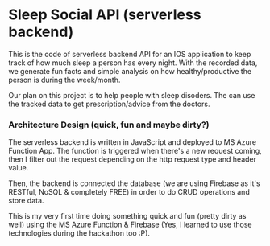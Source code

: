 # Sleep Social API (serverless backend)

This is the code of serverless backend API for an IOS application to keep track of how much sleep a person has every night. With the recorded data, we generate fun facts and simple analysis on how healthy/productive the person is during the week/month.

Our plan on this project is to help people with sleep disoders. The can use the tracked data to get prescription/advice from the doctors.

### Architecture Design (quick, fun and maybe dirty?)
The serverless backend is written in JavaScript and deployed to MS Azure Function App. The function is triggered when there's a new request coming, then I filter out the request depending on the http request type and header value.

Then, the backend is connected the database (we are using Firebase as it's RESTful, NoSQL & completely FREE) in order to do CRUD operations and store data.

This is my very first time doing something quick and fun (pretty dirty as well) using the MS Azure Function & Firebase (Yes, I learned to use those technologies during the hackathon too :P).
